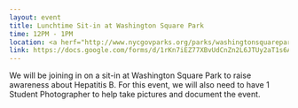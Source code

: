 ```yaml
---
layout: event
title: Lunchtime Sit-in at Washington Square Park
time: 12PM - 1PM
location: <a herf="http://www.nycgovparks.org/parks/washingtonsquarepark/map"> Washington Square Park </a>
link: https://docs.google.com/forms/d/1rKn7iEZ77XBvUdCnZn2L6JTUy2aT1s6AERBedXubUV8/viewform
---
```

We will be joining in on a sit-in at Washington Square Park to raise awareness about Hepatitis B.  For this event, we will also need to have 1 Student Photographer to help take pictures and document the event.

